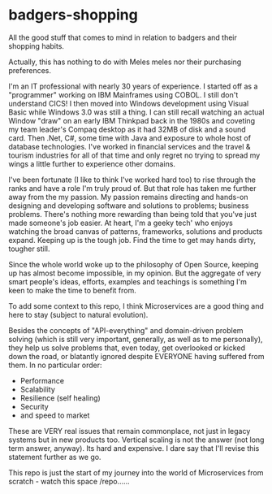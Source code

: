 # badgers-shopping
All the good stuff that comes to mind in relation to badgers and their shopping habits.

Actually, this has nothing to do with Meles meles nor their purchasing preferences.

I'm an IT professional with nearly 30 years of experience. I started off as a "programmer" working on IBM Mainframes using COBOL. I still don't understand CICS! I then moved into Windows development using Visual Basic while Windows 3.0 was still a thing. I can still recall watching an actual Window "draw" on an early IBM Thinkpad back in the 1980s and coveting my team leader's Compaq desktop as it had 32MB of disk and a sound card.  Then .Net, C#, some time with Java and exposure to whole host of database technologies. I've worked in financial services and the travel & tourism industries for all of that time and only regret no trying to spread my wings a little further to experience other domains.

I've been fortunate (I like to think I've worked hard too) to rise through the ranks and have a role I'm truly proud of. But that role has taken me further away from the my passion. My passion remains directing and hands-on designing and developing software and solutions to problems; business problems. There's nothing more rewarding than being told that you've just made someone's job easier. At heart, I'm a geeky tech' who enjoys watching the broad canvas of patterns, frameworks, solutions and products expand. Keeping up is the tough job. Find the time to get may hands dirty, tougher still.

Since the whole world woke up to the philosophy of Open Source, keeping up has almost become impossible, in my opinion. But the aggregate of very smart people's ideas, efforts, examples and teachings is something I'm keen to make the time to benefit from.   

To add some context to this repo, I think Microservices are a good thing and here to stay (subject to natural evolution). 

Besides the concepts of "API-everything" and domain-driven problem solving (which is still very important, generally, as well as to me personally), they help us solve problems that, even today, get overlooked or kicked down the road, or blatantly ignored despite EVERYONE having suffered from them. In no particular order:

* Performance
* Scalability
* Resilience (self healing)
* Security
* and speed to market

These are VERY real issues that remain commonplace, not just in legacy systems but in new products too. Vertical scaling is not the answer (not long term answer, anyway). Its hard and expensive. I dare say that I'll revise this statement further as we go.

This repo is just the start of my journey into the world of Microservices from scratch - watch this space /repo......

